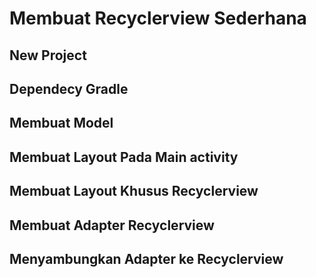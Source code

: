 # Membuat Recyclerview Sederhana

## New Project

## Dependecy Gradle

## Membuat Model

## Membuat Layout Pada Main activity

## Membuat Layout Khusus Recyclerview

## Membuat Adapter Recyclerview

## Menyambungkan Adapter ke Recyclerview

